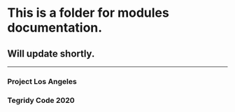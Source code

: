 # This is a folder for modules documentation.
## Will update shortly.

***

### Project Los Angeles
### Tegridy Code 2020
